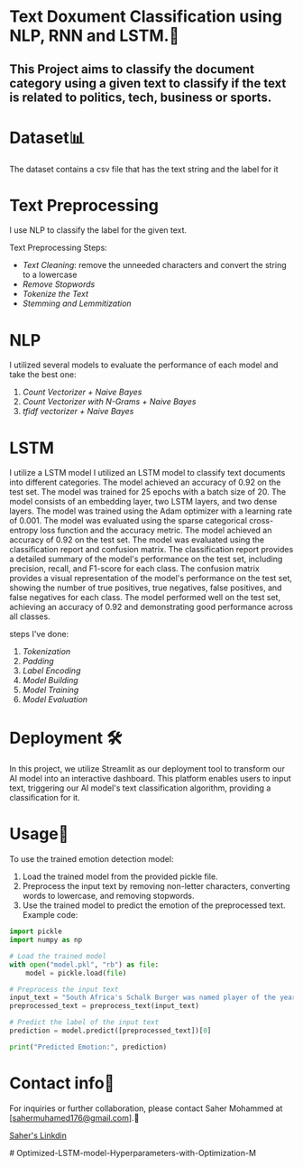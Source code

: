 # Text Doxument Classification using NLP, RNN and LSTM.🤖

## This Project aims to classify the document category using a given text to classify if the text is related to politics, tech, business or sports.


# Dataset📊

The dataset contains a csv file that has the text string and the label for it

# Text Preprocessing

I use NLP to classify the label for the given text.

Text Preprocessing Steps:
- *Text Cleaning*: remove the unneeded characters and convert the string to a lowercase
- *Remove Stopwords*
- *Tokenize the Text*
- *Stemming and Lemmitization*

# NLP 

I utilized several models to evaluate the performance of each model and take the best one:
1. *Count Vectorizer + Naive Bayes*
2. *Count Vectorizer with N-Grams + Naive Bayes*
3. *tfidf vectorizer + Naive Bayes*

# LSTM

I utilize a LSTM model  I utilized an LSTM model to classify text documents into different categories. The model achieved an accuracy of 0.92 on the test set. The model was trained for 25 epochs with a batch size of 20. The model consists of an embedding layer, two LSTM layers, and two dense layers. The model was trained using the Adam optimizer with a learning rate of 0.001. The model was evaluated using the sparse categorical cross-entropy loss function and the accuracy metric. The model achieved an accuracy of 0.92 on the test set. The model was evaluated using the classification report and confusion matrix. The classification report provides a detailed summary of the model's performance on the test set, including precision, recall, and F1-score for each class. The confusion matrix provides a visual representation of the model's performance on the test set, showing the number of true positives, true negatives, false positives, and false negatives for each class. The model performed well on the test set, achieving an accuracy of 0.92 and demonstrating good performance across all classes.

steps I've done:
1. *Tokenization*
2. *Padding*
3. *Label Encoding*
4. *Model Building*
5. *Model Training*
6. *Model Evaluation*

# Deployment 🛠️

In this project, we utilize Streamlit as our deployment tool to transform our AI model into an interactive dashboard. This platform enables users to input text, triggering our AI model's text classification algorithm, providing a classification for it.


# Usage🤔

To use the trained emotion detection model:

1. Load the trained model from the provided pickle file.
2. Preprocess the input text by removing non-letter characters, converting words to lowercase, and removing stopwords.
3. Use the trained model to predict the emotion of the preprocessed text.
Example code:
```python
import pickle
import numpy as np

# Load the trained model
with open("model.pkl", "rb") as file:
    model = pickle.load(file)

# Preprocess the input text
input_text = "South Africa's Schalk Burger was named player of the year as the Tri-Nations champions swept the top honours"
preprocessed_text = preprocess_text(input_text)

# Predict the label of the input text
prediction = model.predict([preprocessed_text])[0]

print("Predicted Emotion:", prediction)
```


# Contact info📩
For inquiries or further collaboration, please contact Saher Mohammed at [sahermuhamed176@gmail.com].🥰

[Saher's Linkdin](https://www.linkedin.com/in/sahermuhamed/)

#   O p t i m i z e d - L S T M - m o d e l - H y p e r p a r a m e t e r s - w i t h - O p t i m i z a t i o n - M  
 
